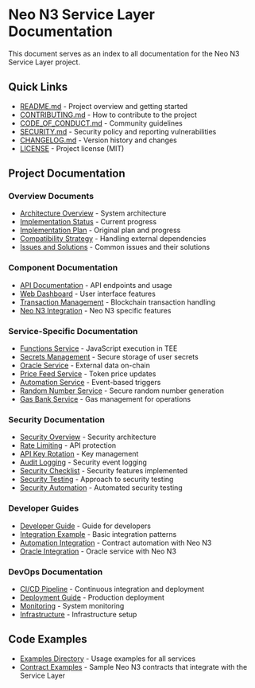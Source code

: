 # Neo N3 Service Layer Documentation

This document serves as an index to all documentation for the Neo N3 Service Layer project.

## Quick Links

- [README.md](README.md) - Project overview and getting started
- [CONTRIBUTING.md](CONTRIBUTING.md) - How to contribute to the project
- [CODE_OF_CONDUCT.md](CODE_OF_CONDUCT.md) - Community guidelines
- [SECURITY.md](SECURITY.md) - Security policy and reporting vulnerabilities
- [CHANGELOG.md](CHANGELOG.md) - Version history and changes
- [LICENSE](LICENSE) - Project license (MIT)

## Project Documentation

### Overview Documents

- [Architecture Overview](docs/architecture_overview.md) - System architecture
- [Implementation Status](docs/implementation_status/PROGRESS_SUMMARY.md) - Current progress
- [Implementation Plan](docs/implementation_plan.md) - Original plan and progress
- [Compatibility Strategy](docs/COMPATIBILITY.md) - Handling external dependencies
- [Issues and Solutions](docs/SERVICE_LAYER_ISSUES.md) - Common issues and their solutions

### Component Documentation

- [API Documentation](docs/api/api_overview.md) - API endpoints and usage
- [Web Dashboard](docs/web_dashboard.md) - User interface features
- [Transaction Management](docs/transaction_management_system.md) - Blockchain transaction handling
- [Neo N3 Integration](docs/neo_n3_integration.md) - Neo N3 specific features

### Service-Specific Documentation

- [Functions Service](docs/services/functions_service.md) - JavaScript execution in TEE
- [Secrets Management](docs/services/secrets_service.md) - Secure storage of user secrets
- [Oracle Service](docs/services/oracle_service.md) - External data on-chain
- [Price Feed Service](docs/services/price_feed_service.md) - Token price updates
- [Automation Service](docs/services/automation_service.md) - Event-based triggers
- [Random Number Service](docs/services/random_service.md) - Secure random number generation
- [Gas Bank Service](docs/services/gas_bank_service.md) - Gas management for operations

### Security Documentation

- [Security Overview](docs/security/README.md) - Security architecture
- [Rate Limiting](docs/security/RATE_LIMITING.md) - API protection
- [API Key Rotation](docs/security/API_KEY_ROTATION.md) - Key management
- [Audit Logging](docs/security/AUDIT_LOGGING.md) - Security event logging
- [Security Checklist](docs/security/SECURITY_CHECKLIST.md) - Security features implemented
- [Security Testing](docs/security_testing.md) - Approach to security testing
- [Security Automation](docs/security_automation.md) - Automated security testing

### Developer Guides

- [Developer Guide](docs/developer_guide.md) - Guide for developers
- [Integration Example](docs/api/integration_example.md) - Basic integration patterns
- [Automation Integration](docs/automation_integration.md) - Contract automation with Neo N3
- [Oracle Integration](docs/oracle_integration.md) - Oracle service with Neo N3

### DevOps Documentation

- [CI/CD Pipeline](docs/devops/ci_cd_pipeline.md) - Continuous integration and deployment
- [Deployment Guide](docs/devops/deployment_guide.md) - Production deployment
- [Monitoring](docs/devops/monitoring.md) - System monitoring
- [Infrastructure](docs/devops/infrastructure.md) - Infrastructure setup

## Code Examples

- [Examples Directory](examples/) - Usage examples for all services
- [Contract Examples](contracts/) - Sample Neo N3 contracts that integrate with the Service Layer